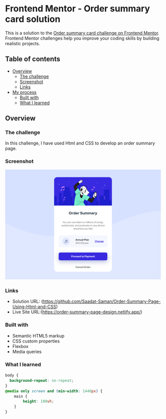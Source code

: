 # Frontend Mentor - Order summary card solution

This is a solution to the [Order summary card challenge on Frontend Mentor](https://www.frontendmentor.io/challenges/order-summary-component-QlPmajDUj). Frontend Mentor challenges help you improve your coding skills by building realistic projects. 

## Table of contents

- [Overview](#overview)
  - [The challenge](#the-challenge)
  - [Screenshot](#screenshot)
  - [Links](#links)
- [My process](#my-process)
  - [Built with](#built-with)
  - [What I learned](#what-i-learned)
  



## Overview

### The challenge

In this challenge, I have used Html and CSS to develop an order summary page.

### Screenshot

![](./order-summary-component-main_index.html.png)



### Links

- Solution URL: (https://github.com/Saadat-Saman/Order-Summary-Page-Using-Html-and-CSS)
- Live Site URL:(https://order-summary-page-design.netlify.app/)


### Built with

- Semantic HTML5 markup
- CSS custom properties
- Flexbox
- Media queries



### What I learned


```css
body {
  background-repeat: no-repeat;
}
@media only screen and (min-width: 1440px) {
    main {
        height: 100vh;
    }
}
```


